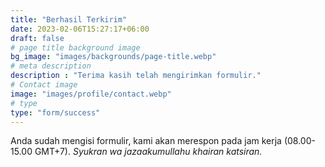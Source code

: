 ```yaml
---
title: "Berhasil Terkirim"
date: 2023-02-06T15:27:17+06:00
draft: false
# page title background image
bg_image: "images/backgrounds/page-title.webp"
# meta description
description : "Terima kasih telah mengirimkan formulir."
# Contact image
image: "images/profile/contact.webp"
# type
type: "form/success"
---
```


Anda sudah mengisi formulir, kami akan merespon pada jam kerja (08.00-15.00 GMT+7).
_Syukran wa jazaakumullahu khairan katsiran._
